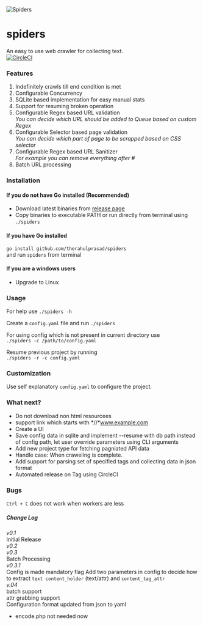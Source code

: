 ![Spiders](https://github.com/therahulprasad/spiders/blob/master/assets/banner.png)

# spiders
An easy to use web crawler for collecting text.  
[![CircleCI](https://circleci.com/gh/therahulprasad/spiders.svg?style=svg)](https://circleci.com/gh/therahulprasad/spiders)  

### Features
1. Indefinitely crawls till end condition is met
2. Configurable Concurrency  
3. SQLite based implementation for easy manual stats
4. Support for resuming broken operation
5. Configurable Regex based URL validation  
_You can decide which URL should be added to Queue based on custom Regex_
6. Configurable Selector based page validation  
_You can decide which part of page to be scrapped based on CSS selector_
7. Configurable Regex based URL Sanitizer  
_For example you can remove everything after #_
8. Batch URL processing  

### Installation
#### If you do not have Go installed (Recommended)  
- Download latest binaries from [release page](https://github.com/therahulprasad/spiders/releases)  
- Copy binaries to executable PATH or run directly from terminal using `./spiders`  

#### If you have Go installed  
`go install github.com/therahulprasad/spiders`  
and run `spiders` from terminal  

#### If you are a windows users  
- Upgrade to Linux  

### Usage
For help use
`./spiders -h`

Create a `config.yaml` file and run
`./spiders`

For using config which is not present in current directory use  
`./spiders -c /path/to/config.yaml`

Resume previous project by running   
`./spiders -r -c config.yaml`  

### Customization
Use self explanatory `config.yaml` to configure the project.

### What next?  
- Do not download non html resourcees  
- support link which starts with *//*www.example.com  
- Create a UI  
- Save config data in sqlite and implement --resume with db path instead of config path, let user override parameters using CLI arguments  
- Add new project type for fetching pagniated API data  
- Handle case: When craweling is complete.  
- Add support for parsing set of specified tags and collecting data in json format  
- Automated release on Tag using CircleCI

### Bugs
`Ctrl + C` does not work when workers are less

##### Change Log
_v0.1_  
Initial Release  
_v0.2_  
_v0.3_  
Batch Processing  
_v0.3.1_  
Config is made mandatory flag
Add two parameters in config to decide how to extract `text content_holder` (text/attr) and `content_tag_attr`  
_v.04_  
batch support  
attr grabbing support  
Configuration format updated from json to yaml  
-  encode.php not needed now  

